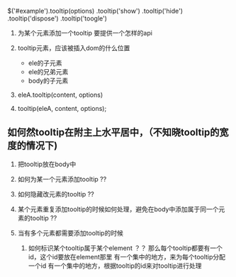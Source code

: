 $('#example').tooltip(options)
             .tooltip('show')
             .tooltip('hide')
             .tooltip('dispose')
             .tooltip('toogle')

1. 为某个元素添加一个tooltip 要提供一个怎样的api
2. tooltip元素，应该被插入dom的什么位置
    * ele的子元素
    * ele的兄弟元素
    * body的子元素

1. eleA.tooltip(content, options)
2. tooltip(eleA, content, options);

## 如何然tooltip在附主上水平居中，（不知晓tooltip的宽度的情况下)


1. 把tooltip放在body中
2. 如何为某一个元素添加tooltip ??
3. 如何隐藏改元素的tooltip ??
4. 某个元素重复添加tooltip的时候如何处理，避免在body中添加属于同一个元素的tooltip ??

5. 当有多个元素都需要添加tooltip的时候
    1. 如何标识某个tooltip属于某个element ？？
    那么每个tooltip都要有一个id，这个id要放在element那里
    有一个集中的地方，来为每个tooltip分配一个id
    有一个集中的地方，根据tooltip的id来对tooltip进行处理